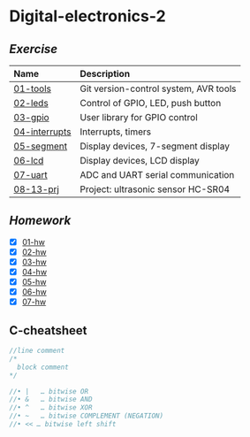 # Digital-electronics-2

## _Exercise_

| **Name** | **Description** |
| :-- | :-- |
| [01-tools](/Labs/01-tools) | Git version-control system, AVR tools|   
| [02-leds](/Labs/02-leds) | Control of GPIO, LED, push button|
| [03-gpio](/Labs/03-gpio) | User library for GPIO control |
| [04-interrupts](/Labs/04-interrupts) | Interrupts, timers |
| [05-segment](/Labs/05-segment) | Display devices, 7-segment display |
| [06-lcd](/Labs/06-lcd) | Display devices, LCD display |
| [07-uart](/Labs/07-uart) | ADC and UART serial communication |
| [08-13-prj](/Labs/Project) | Project: ultrasonic sensor HC-SR04 |

## _Homework_
- [x] [01-hw](/Labs/01-tools)
- [x] [02-hw](/Labs/02-leds)
- [x] [03-hw](/Labs/03-gpio)
- [x] [04-hw](/Labs/04-interrupts)
- [x] [05-hw](/Labs/05-segment)
- [x] [06-hw](/Labs/06-lcd)
- [x] [07-hw](/Labs/07-uart)

## C-cheatsheet

```c
//line comment
/*
  block comment
*/

//•	|	… bitwise OR
//•	&	… bitwise AND
//•	^	… bitwise XOR
//•	~	… bitwise COMPLEMENT (NEGATION)
//• << … bitwise left shift


```
